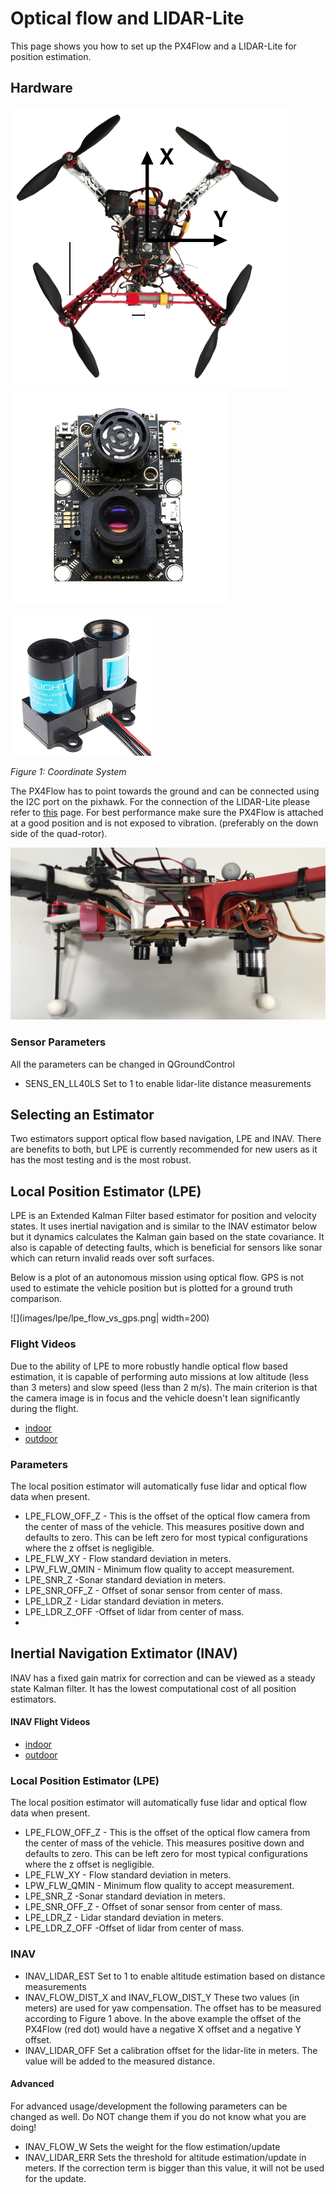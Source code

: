 # Optical flow and LIDAR-Lite

This page shows you how to set up the PX4Flow and a LIDAR-Lite for position estimation.

## Hardware

![](images/hardware/px4flow_offset.png)
![](images/hardware/px4flow.png)

![](images/hardware/lidarlite.png)

*Figure 1: Coordinate System*


The PX4Flow has to point towards the ground and can be connected using the I2C port on the pixhawk.
For the connection of the LIDAR-Lite please refer to [this](https://pixhawk.org/peripherals/rangefinder?s[]=lidar) page.
For best performance make sure the PX4Flow is attached at a good position and is not exposed to vibration. (preferably on the down side of the quad-rotor).

![](images/hardware/flow_lidar_attached.jpg)

### Sensor Parameters
All the parameters can be changed in QGroundControl
* SENS_EN_LL40LS
	Set to 1 to enable lidar-lite distance measurements


## Selecting an Estimator

Two estimators support optical flow based navigation, LPE and INAV. There are benefits to both, but LPE is currently recommended for new users as it has the most testing and is the most robust.

## Local Position Estimator (LPE)

LPE is an Extended Kalman Filter based estimator for position and velocity states. It uses inertial navigation and is similar to the INAV estimator below but it dynamics calculates the Kalman gain based on the state covariance. It also is capable of detecting faults, which is beneficial for sensors like sonar which can return invalid reads over soft surfaces.

Below is a plot of an autonomous mission using optical flow. GPS is not used to estimate the vehicle position but is plotted for a ground truth comparison.

![](images/lpe/lpe_flow_vs_gps.png| width=200)

### Flight Videos

Due to the ability of LPE to more robustly handle optical flow based estimation, it is capable of performing auto missions at low altitude (less than 3 meters) and slow speed (less than 2 m/s). The main criterion is that the camera image is in focus and the vehicle doesn't lean significantly during the flight.

* [indoor](https://www.youtube.com/watch?v=CccoyyX-xtE) 
* [outdoor](https://www.youtube.com/watch?v=Ttfq0-2K434)

### Parameters

The local position estimator will automatically fuse lidar and optical flow data when present.

* LPE_FLOW_OFF_Z - This is the offset of the optical flow camera from the center of mass of the vehicle. This measures positive down and defaults to zero. This can be left zero for most typical configurations where the z offset is negligible.
* LPE_FLW_XY - Flow standard deviation in meters.
* LPW_FLW_QMIN - Minimum flow quality to accept measurement.
* LPE_SNR_Z -Sonar standard deviation in meters.
* LPE_SNR_OFF_Z - Offset of sonar sensor from center of mass.
* LPE_LDR_Z - Lidar standard deviation in meters.
* LPE_LDR_Z_OFF -Offset of lidar from center of mass.
* 
## Inertial Navigation Extimator (INAV)

INAV has a fixed gain matrix for correction and can be viewed as a steady state Kalman filter. It has the lowest computational cost of all position estimators.

#### INAV Flight Videos
* [indoor](https://www.youtube.com/watch?v=MtmWYCEEmS8) 
* [outdoor](https://www.youtube.com/watch?v=4MEEeTQiWrQ)

### Local Position Estimator (LPE)

The local position estimator will automatically fuse lidar and optical flow data when present.

* LPE_FLOW_OFF_Z - This is the offset of the optical flow camera from the center of mass of the vehicle. This measures positive down and defaults to zero. This can be left zero for most typical configurations where the z offset is negligible.
* LPE_FLW_XY - Flow standard deviation in meters.
* LPW_FLW_QMIN - Minimum flow quality to accept measurement.
* LPE_SNR_Z -Sonar standard deviation in meters.
* LPE_SNR_OFF_Z - Offset of sonar sensor from center of mass.
* LPE_LDR_Z - Lidar standard deviation in meters.
* LPE_LDR_Z_OFF -Offset of lidar from center of mass.


### INAV
* INAV_LIDAR_EST
	Set to 1 to enable altitude estimation based on distance measurements
* INAV_FLOW_DIST_X and INAV_FLOW_DIST_Y
	These two values (in meters) are used for yaw compensation.
	The offset has to be measured according to Figure 1 above.
	In the above example the offset of the PX4Flow (red dot) would have a negative X offset and a negative Y offset.
* INAV_LIDAR_OFF
	Set a calibration offset for the lidar-lite in meters. The value will be added to the measured distance.


#### Advanced

For advanced usage/development the following parameters can be changed as well. Do NOT change them if you do not know what you are doing!

* INAV_FLOW_W
	Sets the weight for the flow estimation/update
* INAV_LIDAR_ERR
	Sets the threshold for altitude estimation/update in meters. If the correction term is bigger than this value, it will not be used for the update.

